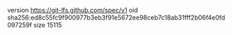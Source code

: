 version https://git-lfs.github.com/spec/v1
oid sha256:ed8c55fc9f900977b3eb3f91e5672ee98ceb7c18ab31fff2b06f4e0fd097259f
size 15115
